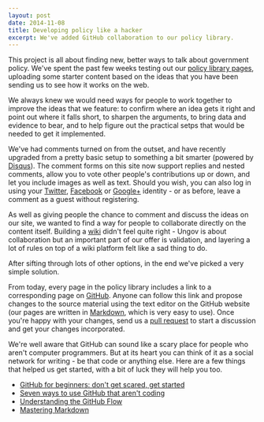 ```yaml
---
layout: post
date: 2014-11-08
title: Developing policy like a hacker
excerpt: We've added GitHub collaboration to our policy library.
---
```


This project is all about finding new, better ways to talk about government policy. We've spent the past few weeks testing out our [policy library pages](http://ungov.uk/library/), uploading some starter content based on the ideas that you have been sending us to see how it works on the web.

We always knew we would need ways for people to work together to improve the ideas that we feature: to confirm where an idea gets it right and point out where it falls short, to sharpen the arguments, to bring data and evidence to bear, and to help figure out the practical setps that would be needed to get it implemented.

We've had comments turned on from the outset, and have recently upgraded from a pretty basic setup to something a bit smarter (powered by [Disqus](http://disqus.com)). The comment forms on this site now support replies and nested comments, allow you to vote other people's contributions up or down, and let you include images as well as text. Should you wish, you can also log in using your [Twitter](https://twitter.com/), [Facebook](https://facebook.com/) or [Google+](https://plus.google.com/) identity - or as before, leave a comment as a guest without registering.

As well as giving people the chance to comment and discuss the ideas on our site, we wanted to find a way for people to collaborate directly on the content itself. Building a [wiki](http://en.wikipedia.org/wiki/Wiki) didn't feel quite right - Ungov is about collaboration but an important part of our offer is validation, and layering a lot of rules on top of a wiki platform felt like a sad thing to do.

After sifting through lots of other options, in the end we've picked a very simple solution.

From today, every page in the policy library includes a link to a corresponding page on [GitHub](http://github.com/). Anyone can follow this link and propose changes to the source material using the text editor on the GitHub website (our pages are written in [Markdown](http://en.wikipedia.org/wiki/Markdown), which is very easy to use). Once you're happy with your changes, send us a [pull request](https://help.github.com/articles/using-pull-requests/) to start a discussion and get your changes incorporated.

We're well aware that GitHub can sound like a scary place for people who aren't computer programmers. But at its heart you can think of it as a social network for writing - be that code or anything else. Here are a few things that helped us get started, with a bit of luck they will help you too.

- [GitHub for beginners: don't get scared, get started](http://readwrite.com/2013/09/30/understanding-github-a-journey-for-beginners-part-1)
- [Seven ways to use GitHub that aren't coding](http://readwrite.com/2013/11/08/seven-ways-to-use-github-that-arent-coding)
- [Understanding the GitHub Flow](https://guides.github.com/introduction/flow/index.html)
- [Mastering Markdown](https://guides.github.com/features/mastering-markdown/)